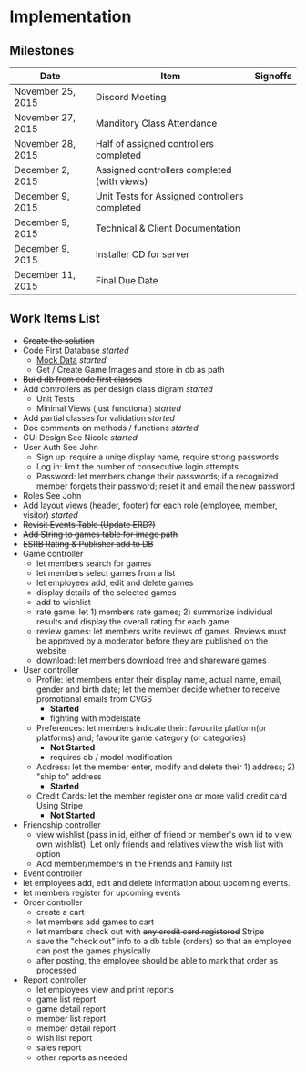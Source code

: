 # Implementation

## Milestones

Date | Item | Signoffs
---- | ---- | --------
November 25, 2015 | Discord Meeting
November 27, 2015 | Manditory Class Attendance
November 28, 2015 | Half of assigned controllers completed
December 2, 2015  | Assigned controllers completed (with views) 
December 9, 2015  | Unit Tests for Assigned controllers completed
December 9, 2015  | Technical & Client Documentation
December 9, 2015  | Installer CD for server
December 11, 2015 | Final Due Date

## Work Items List
- ~~Create the solution~~
- Code First Database *started*
  - [Mock Data](http://www.generatedata.com/) *started*
  - Get / Create Game Images and store in db as path
- ~~Build db from code first classes~~
- Add controllers as per design class digram *started*
  - Unit Tests
  - Minimal Views (just functional) *started*
- Add partial classes for validation *started*
- Doc comments on methods / functions *started*
- GUI Design See Nicole *started*
- User Auth See John 
  - Sign up: require a uniqe display name, require strong passwords
  - Log in: limit the number of consecutive login attempts
  - Password: let members change their passwords; if a recognized member forgets their password; reset it and email the new password
- Roles See John
 - Add layout views (header, footer) for each role (employee, member, visitor) *started*
- ~~Revisit Events Table (Update ERD?)~~
- ~~Add String to games table for image path~~
- ~~ESRB Rating & Publisher add to DB~~
- Game controller
  - let members search for games
  - let members select games from a list
  - let employees add, edit and delete games
  - display details of the selected games
  - add to wishlist
  - rate game: let 1) members rate games; 2) summarize individual results and display the overall rating for each game
  - review games: let members write reviews of games.  Reviews must be approved by a moderator before they are published on the website
  - download: let members download free and shareware games
- User controller
  - Profile: let members enter their display name, actual name, email, gender and birth date; let the member decide whether to receive promotional emails from CVGS
    - **Started** 
    - fighting with modelstate
  - Preferences: let members indicate their: favourite platform(or platforms) and; favourite game category (or categories)
    - **Not Started**
    - requires db / model modification 
  - Address: let the member enter, modify and delete their 1) address; 2) "ship to" address
    - **Started** 
  - Credit Cards: let the member register one or more valid credit card Using Stripe
    - **Not Started**
- Friendship controller
  - view wishlist (pass in id, either of friend or member's own id to view own wishlist).  Let only friends and relatives view the wish list with option
  - Add member/members in the Friends and Family list
- Event controller
 - let employees add, edit and delete information about upcoming events.
 - let members register for upcoming events
- Order controller
  - create a cart
  - let members add games to cart
  - let members check out with ~~any credit card registered~~ Stripe
  - save the "check out" info to a db table (orders) so that an employee can post the games physically
  - after posting, the employee should be able to mark that order as processed
- Report controller
  - let employees view and print reports
  - game list report
  - game detail report
  - member list report
  - member detail report
  - wish list report
  - sales report
  - other reports as needed

